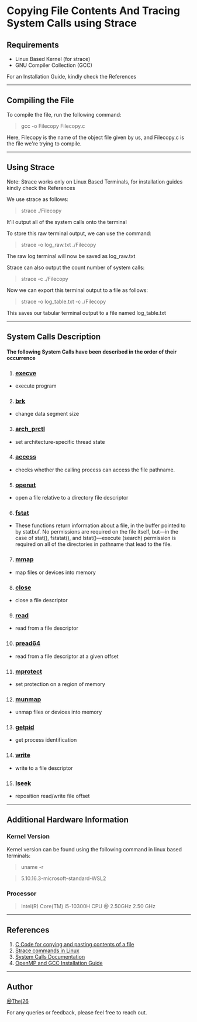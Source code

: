 # Copying File Contents And Tracing System Calls using Strace

## Requirements
- Linux Based Kernel (for strace)
- GNU Compiler Collection (GCC)


For an Installation Guide, kindly check the References

--- 

## Compiling the File

To compile the file, run the following command:
>  gcc -o Filecopy Filecopy.c

Here, Filecopy is the name of the object file given by us, and Filecopy.c is the file we're trying to compile.

---
## Using Strace

Note: Strace works only on Linux Based Terminals, for installation guides kindly check the References

We use strace as follows:
> strace ./Filecopy

It'll output all of the system calls onto the terminal

To store this raw terminal output, we can use the command:
> strace -o log_raw.txt ./Filecopy

The raw log terminal will now be saved as log_raw.txt

Strace can also output the count number of system calls:
>strace -c ./Filecopy

Now we can export this terminal output to a file as follows:
> strace -o log_table.txt -c ./Filecopy

This saves our tabular terminal output to a file named log_table.txt

---
## System Calls Description
#### The following System Calls have been described in the order of their occurrence
1. ### [execve](https://man7.org/linux/man-pages/man2/execve.2.html)
- execute program
2.  ### [brk](https://man7.org/linux/man-pages/man2/sbrk.2.html)
- change data segment size
3. ### [arch_prctl](https://man7.org/linux/man-pages/man2/arch_prctl.2.html)
- set architecture-specific thread state
4. ### [access](https://man7.org/linux/man-pages/man2/access.2.html)
- checks whether the calling process can access the file pathname.
5. ### [openat](https://linux.die.net/man/2/openat)
- open a file relative to a directory file descriptor
6. ### [fstat](https://man7.org/linux/man-pages/man2/lstat.2.html)
- These functions return information about a file, in the buffer
       pointed to by statbuf.  No permissions are required on the file
       itself, but—in the case of stat(), fstatat(), and lstat()—execute
       (search) permission is required on all of the directories in
       pathname that lead to the file.
7. ### [mmap](https://man7.org/linux/man-pages/man2/mmap.2.html)
- map files or devices into memory 
8. ### [close](https://man7.org/linux/man-pages/man2/close.2.html)
-  close a file descriptor
9. ### [read](https://man7.org/linux/man-pages/man2/read.2.html)
- read from a file descriptor
10. ### [pread64](https://linux.die.net/man/2/pread64)
- read from a file descriptor at a given offset 
11. ### [mprotect](https://man7.org/linux/man-pages/man2/mprotect.2.html)
- set protection on a region of memory
12. ### [munmap](https://pubs.opengroup.org/onlinepubs/000095399/functions/munmap.html)
- unmap files or devices into memory 
13. ### [getpid](https://man7.org/linux/man-pages/man2/getppid.2.html)
- get process identification
14. ### [write](https://man7.org/linux/man-pages/man2/write.2.html)
- write to a file descriptor
15. ### [lseek](https://man7.org/linux/man-pages/man2/lseek.2.html)
- reposition read/write file offset
---
## Additional Hardware Information

### Kernel Version
Kernel version can be found using the following command in linux based terminals:
> uname -r 

> 5.10.16.3-microsoft-standard-WSL2

### Processor

> Intel(R) Core(TM) i5-10300H CPU @ 2.50GHz   2.50 GHz

---
## References
1. [C Code for copying and pasting contents of a file](https://www.geeksforgeeks.org/c-program-copy-contents-one-file-another-file/ "GeeksForGeeks")
2. [Strace commands in Linux](https://www.geeksforgeeks.org/strace-command-in-linux-with-examples/ "GeeksForGeeks")
3. [System Calls Documentation](https://man7.org/linux/man-pages/man2/syscalls.2.html "man7.org") 
4. [OpenMP and GCC Installation Guide](https://www.geeksforgeeks.org/openmp-introduction-with-installation-guide/ "GeeksForGeeks")

---
## Author
[@Thej26](https://github.com/Thej26)

For any queries or feedback, please feel free to reach out.
